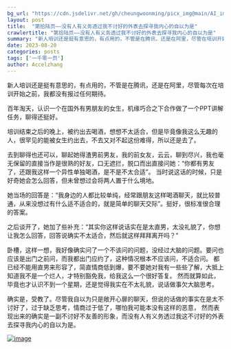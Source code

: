 ```yaml
---
bg_url: "https://cdn.jsdelivr.net/gh/cheungwoonming/picx_img@main/AI_img/AI-image-022.jpg"
layout: post
title:  "第拾陆页——没有人有义务透过我不讨好的外表去探寻我内心的自以为是"
crawlertitle: "第拾陆页——没有人有义务透过我不讨好的外表去探寻我内心的自以为是"
summary: "新人培训还是挺有意思的，有点用的，不管是在腾讯，还是在阿里，尽管在培训开始之前，其实我没有报过任何期待..."
date: 2023-08-20
categories: posts
tags: ['一千零一页']
author: Accelzhang
---
```


新人培训还是挺有意思的，有点用的，不管是在腾讯，还是在阿里，尽管每次在培训开始之前，我都没有报过任何期待。

百年淘天，认识一个在国外有男朋友的女生，机缘巧合之下合作做了一个PPT讲解任务，聊得还挺好。

培训结束之后的晚上，被约出去喝酒，想想不太适合，但是毕竟像我这么无趣的人，很罕见的能被女生约出去，不去又对不起这份难得，所以还是去了。

去到聊得也还可以，聊起她得渣男前男友，我的前女友，云云，聊到尽兴，我也毫无保留的直接当作是很熟的好友，口无遮拦，脱口而出直接问她：“你都有男友了，还跟我这样一个异性单独喝酒，是不是不太合适”。 当时说这话的时候，只是好奇她会怎么回答，但未曾想过会将两人置于什么境地。

她当场的回答是：“我身边的人都比较单纯，经常跟朋友这样喝酒聊天，就比较普通，从来没想过有什么适不适合的，就是简单的聊天交际”。挺好，很标准很合理的答案。

之后谈开了，她加了些补充：“其实你这样说话实在是太直男，太没礼貌了，你想让我怎么回答，回答说确实不太适合，然后就这样拜拜离开吗？”

卧槽，这样一想，我好像确实问了一个不该问的问题，没经过大脑的问题。要问也应该是出门之前问，而我都出门应约了，这种情况根本不应该问，不适合问。
都已经不能用直男来形容了，简直情商低到爆，要不要她对我有一些些了解，大抵上知道我不是一个烂人，才特别豁免我，给我这么一个很好答复。
然而就算如此，毕竟也才认识不到一个星期，还是觉得我实在不太礼貌，说话做事欠大脑思考。

确实是，受教了。尽管我自以为只是敞开心扉的聊天，但说的话做的事实在是太不讨好了，过于缺乏思考，情商过于低了，哪怕我可能本没有这样的恶意，
然而表现出来的确实是一副不讨好不友善的形象，而没有人有义务透过我这不讨好的外表去探寻我内心的自以为是。

[![image](https://cdn.jsdelivr.net/gh/cheungwoonming/picx_img@main/AI_img/AI-image-022.jpg)](https://cdn.jsdelivr.net/gh/cheungwoonming/picx_img@main/AI_img/AI-image-022.jpg)
